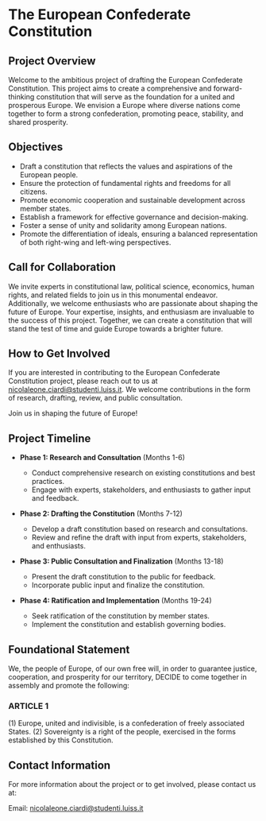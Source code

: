 # The European Confederate Constitution

## Project Overview

Welcome to the ambitious project of drafting the European Confederate Constitution. This project aims to create a comprehensive and forward-thinking constitution that will serve as the foundation for a united and prosperous Europe. We envision a Europe where diverse nations come together to form a strong confederation, promoting peace, stability, and shared prosperity.

## Objectives

- Draft a constitution that reflects the values and aspirations of the European people.
- Ensure the protection of fundamental rights and freedoms for all citizens.
- Promote economic cooperation and sustainable development across member states.
- Establish a framework for effective governance and decision-making.
- Foster a sense of unity and solidarity among European nations.
- Promote the differentiation of ideals, ensuring a balanced representation of both right-wing and left-wing perspectives.

## Call for Collaboration

We invite experts in constitutional law, political science, economics, human rights, and related fields to join us in this monumental endeavor. Additionally, we welcome enthusiasts who are passionate about shaping the future of Europe. Your expertise, insights, and enthusiasm are invaluable to the success of this project. Together, we can create a constitution that will stand the test of time and guide Europe towards a brighter future.

## How to Get Involved

If you are interested in contributing to the European Confederate Constitution project, please reach out to us at [nicolaleone.ciardi@studenti.luiss.it](mailto:nicolaleone.ciardi@studenti.luiss.it). We welcome contributions in the form of research, drafting, review, and public consultation.

Join us in shaping the future of Europe!

## Project Timeline

- **Phase 1: Research and Consultation** (Months 1-6)
  - Conduct comprehensive research on existing constitutions and best practices.
  - Engage with experts, stakeholders, and enthusiasts to gather input and feedback.

- **Phase 2: Drafting the Constitution** (Months 7-12)
  - Develop a draft constitution based on research and consultations.
  - Review and refine the draft with input from experts, stakeholders, and enthusiasts.

- **Phase 3: Public Consultation and Finalization** (Months 13-18)
  - Present the draft constitution to the public for feedback.
  - Incorporate public input and finalize the constitution.

- **Phase 4: Ratification and Implementation** (Months 19-24)
  - Seek ratification of the constitution by member states.
  - Implement the constitution and establish governing bodies.

## Foundational Statement

We, the people of Europe, of our own free will, in order to guarantee justice, cooperation, and prosperity for our territory, DECIDE to come together in assembly and promote the following:

### ARTICLE 1
(1) Europe, united and indivisible, is a confederation of freely associated States.
(2) Sovereignty is a right of the people, exercised in the forms established by this Constitution.

## Contact Information

For more information about the project or to get involved, please contact us at:

Email: [nicolaleone.ciardi@studenti.luiss.it](mailto:nicolaleone.ciardi@studenti.luiss.it)